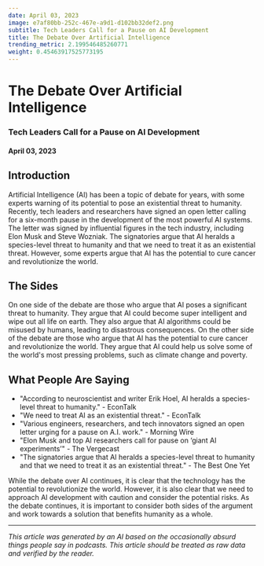 ```yaml
---
date: April 03, 2023
image: e7af80bb-252c-467e-a9d1-d102bb32def2.png
subtitle: Tech Leaders Call for a Pause on AI Development
title: The Debate Over Artificial Intelligence
trending_metric: 2.199546485260771
weight: 0.45463917525773195
---
```

# The Debate Over Artificial Intelligence
### Tech Leaders Call for a Pause on AI Development
#### April 03, 2023

## Introduction
Artificial Intelligence (AI) has been a topic of debate for years, with some experts warning of its potential to pose an existential threat to humanity. Recently, tech leaders and researchers have signed an open letter calling for a six-month pause in the development of the most powerful AI systems. The letter was signed by influential figures in the tech industry, including Elon Musk and Steve Wozniak. The signatories argue that AI heralds a species-level threat to humanity and that we need to treat it as an existential threat. However, some experts argue that AI has the potential to cure cancer and revolutionize the world. 

## The Sides
On one side of the debate are those who argue that AI poses a significant threat to humanity. They argue that AI could become super intelligent and wipe out all life on earth. They also argue that AI algorithms could be misused by humans, leading to disastrous consequences. On the other side of the debate are those who argue that AI has the potential to cure cancer and revolutionize the world. They argue that AI could help us solve some of the world's most pressing problems, such as climate change and poverty.

## What People Are Saying
- "According to neuroscientist and writer Erik Hoel, AI heralds a species-level threat to humanity." - EconTalk
- "We need to treat AI as an existential threat." - EconTalk
- "Various engineers, researchers, and tech innovators signed an open letter urging for a pause on A.I. work." - Morning Wire
- "Elon Musk and top AI researchers call for pause on ‘giant AI experiments’" - The Vergecast
- "The signatories argue that AI heralds a species-level threat to humanity and that we need to treat it as an existential threat." - The Best One Yet

While the debate over AI continues, it is clear that the technology has the potential to revolutionize the world. However, it is also clear that we need to approach AI development with caution and consider the potential risks. As the debate continues, it is important to consider both sides of the argument and work towards a solution that benefits humanity as a whole.

 --- 

*This article was generated by an AI based on the occasionally absurd things people say in podcasts. This article should be treated as raw data and verified by the reader.*